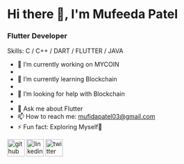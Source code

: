 # Hi there 👋, I'm Mufeeda Patel
### Flutter Developer

Skills: C / C++ / DART / FLUTTER / JAVA

- 🔭 I’m currently working on MYCOIN 
- 
- 🌱 I’m currently learning Blockchain 
- 
- 🤔 I’m looking for help with Blockchain 
- 
- 💬 Ask me about Flutter 
- 📫 How to reach me: mufidapatel03@gmail.com 
- ⚡ Fun fact: Exploring Myself🤪 


[<img src='https://cdn.jsdelivr.net/npm/simple-icons@3.0.1/icons/github.svg' alt='github' height='40'>](https://github.com/https://github.com/mufida1018)  [<img src='https://cdn.jsdelivr.net/npm/simple-icons@3.0.1/icons/linkedin.svg' alt='linkedin' height='40'>](https://www.linkedin.com/in/https://www.linkedin.com/in/mufeeda-patel-94ba57205//)  [<img src='https://cdn.jsdelivr.net/npm/simple-icons@3.0.1/icons/twitter.svg' alt='twitter' height='40'>](https://twitter.com/https://twitter.com/PatelMufeeda?t=2d-hhORDVJrUeFaz4_CFWA&s=08)  
